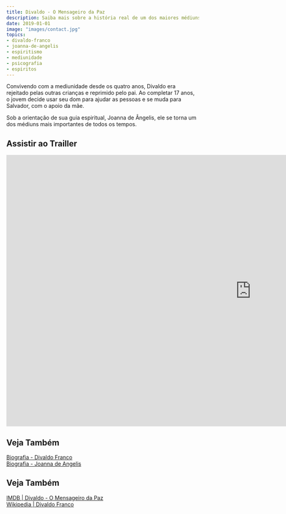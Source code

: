 ```yaml
---
title: Divaldo - O Mensageiro da Paz
description: Saiba mais sobre a história real de um dos maiores médiuns do Brasil.
date: 2019-01-01
image: "images/contact.jpg"
topics: 
- divaldo-franco
- joanna-de-angelis
- espiritismo
- mediunidade
- psicografia
- espiritos
---
```


Convivendo com a mediunidade desde os quatro anos, Divaldo  era
rejeitado pelas outras crianças e reprimido pelo pai. Ao completar 17 anos, o
jovem decide usar seu dom para ajudar as pessoas e se muda para Salvador, com o
apoio da mãe.

Sob a orientação de sua guia espiritual, Joanna de Ângelis, ele se torna um dos
médiuns mais importantes de todos os tempos.

## Assistir ao Trailler
<iframe width="1280" height="709" src="https://www.youtube.com/watch?v=ipCUG6jmFb8" frameborder="0" allow="accelerometer; autoplay; encrypted-media; gyroscope; picture-in-picture" allowfullscreen></iframe>

## Veja Também
[Biografia - Divaldo Franco](/bio/divaldo-franco)  
[Biografia - Joanna de Angelis](/bio/joanna-de-angelis)  

## Veja Também
[IMDB | Divaldo - O Mensageiro da Paz](https://www.imdb.com/title/tt10278930/)  
[Wikipedia | Divaldo Franco](https://pt.wikipedia.org/wiki/Divaldo_Pereira_Franco)  

